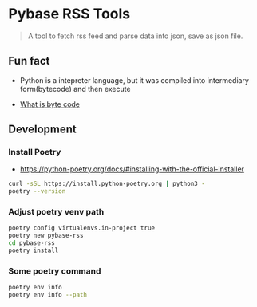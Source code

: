 # Pybase RSS Tools

> A tool to fetch rss feed and parse data into json, save as json file.

## Fun fact

- Python is a intepreter language, but it was compiled into intermediary form(bytecode) and then execute

- [What is byte code](https://www.techtarget.com/whatis/definition/bytecode)

## Development

### Install Poetry

- https://python-poetry.org/docs/#installing-with-the-official-installer

```sh
curl -sSL https://install.python-poetry.org | python3 -
poetry --version
```

### Adjust poetry venv path

```sh
poetry config virtualenvs.in-project true
poetry new pybase-rss
cd pybase-rss
poetry install
```

### Some poetry command

```sh
poetry env info
poetry env info --path
```
